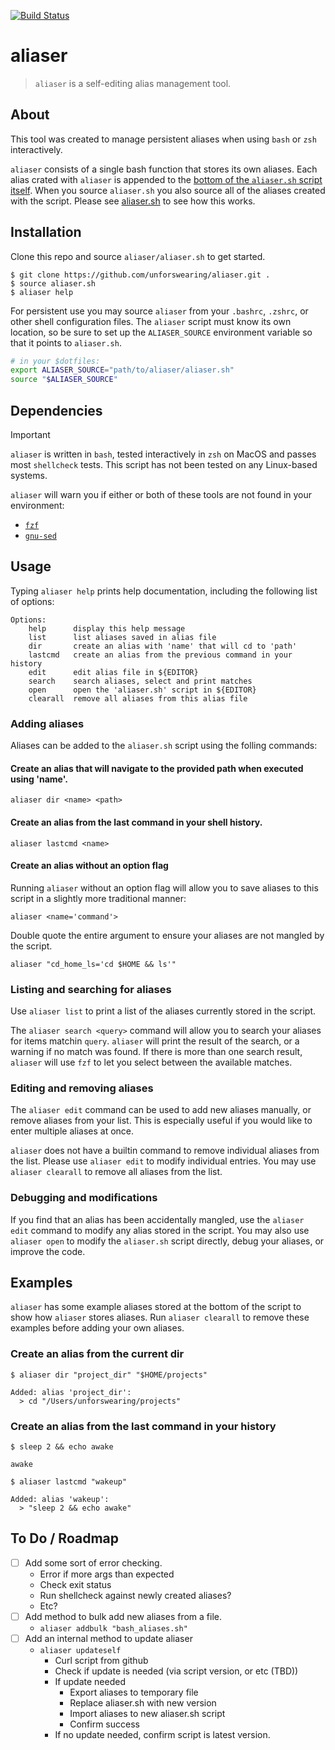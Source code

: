 [![Build Status](https://github.com/unforswearing/aliaser/actions/workflows/shellcheck.yml/badge.svg)](https://github.com/unforswearing/aliaser/actions/workflows/shellcheck.yml)

# aliaser

> `aliaser` is a self-editing alias management tool.

## About

This tool was created to manage persistent aliases when using `bash` or `zsh` interactively.

`aliaser` consists of a single bash function that stores its own aliases. Each alias crated with `aliaser` is appended to the [bottom of the `aliaser.sh` script itself](aliaser.sh#L178). When you source `aliaser.sh` you also source all of the aliases created with the script. Please see [aliaser.sh](aliaser.sh) to see how this works.

## Installation

Clone this repo and source `aliaser/aliaser.sh` to get started.

```console
$ git clone https://github.com/unforswearing/aliaser.git .
$ source aliaser.sh
$ aliaser help
```

For persistent use you may source `aliaser` from your `.bashrc`, `.zshrc`, or other shell configuration files. The `aliaser` script must know its own location, so be sure to set up the `ALIASER_SOURCE` environment variable so that it points to `aliaser.sh`.

```bash
# in your $dotfiles:
export ALIASER_SOURCE="path/to/aliaser/aliaser.sh"
source "$ALIASER_SOURCE"
```

## Dependencies

> [!IMPORTANT]
> `aliaser` is written in `bash`, tested interactively in `zsh` on MacOS and passes most `shellcheck` tests. This script has not been tested on any Linux-based systems.

`aliaser` will warn you if either or both of these tools are not found in your environment:

- [`fzf`](https://github.com/junegunn/fzf)
- [`gnu-sed`](https://www.gnu.org/software/sed/)

## Usage

Typing `aliaser help` prints  help documentation, including the following list of options:

```
Options:
    help      display this help message
    list      list aliases saved in alias file
    dir       create an alias with 'name' that will cd to 'path'
    lastcmd   create an alias from the previous command in your history
    edit      edit alias file in ${EDITOR}
    search    search aliases, select and print matches
    open      open the 'aliaser.sh' script in ${EDITOR}
    clearall  remove all aliases from this alias file
```

### Adding aliases

Aliases can be added to the `aliaser.sh` script using the folling commands:

#### Create an alias that will navigate to the provided path when executed using 'name'.

```
aliaser dir <name> <path>
```

#### Create an alias from the last command in your shell history.

```
aliaser lastcmd <name>
```

#### Create an alias without an option flag

Running `aliaser` without an option flag will allow you to save aliases to this script in a slightly more traditional manner:

```
aliaser <name='command'>
```

Double quote the entire argument to ensure your aliases are not mangled by the script.

```console
aliaser "cd_home_ls='cd $HOME && ls'"
```

### Listing and searching for aliases

Use `aliaser list` to print a list of the aliases currently stored in the script.

The `aliaser search <query>` command will allow you to search your aliases for items matchin `query`. `aliaser` will print the result of the search, or a warning if no match was found. If there is more than one search result, `aliaser` will use `fzf` to let you select between the available matches.

### Editing and removing aliases

The `aliaser edit` command can be used to add new aliases manually, or remove aliases from your list. This is especially useful if you would like to enter multiple aliases at once.

`aliaser` does not have a builtin command to remove individual aliases from the list. Please use `aliaser edit` to modify individual entries. You may use `aliaser clearall` to remove all aliases from the list.

### Debugging and modifications

If you find that an alias has been accidentally mangled, use the `aliaser edit` command to modify any alias stored in the script. You may also use `aliaser open` to modify the `aliaser.sh` script directly, debug your aliases, or improve the code.

## Examples

`aliaser` has some example aliases stored at the bottom of the script to show how `aliaser` stores aliases. Run `aliaser clearall` to remove these examples before adding your own aliases.

### Create an alias from the current dir

```console
$ aliaser dir "project_dir" "$HOME/projects"

Added: alias 'project_dir':
  > cd "/Users/unforswearing/projects"
```

### Create an alias from the last command in your history

```console
$ sleep 2 && echo awake

awake

$ aliaser lastcmd "wakeup"

Added: alias 'wakeup':
  > "sleep 2 && echo awake"
```

## To Do / Roadmap

- [ ] Add some sort of error checking.
    - Error if more args than expected
    - Check exit status
    - Run shellcheck against newly created aliases?
    - Etc?
- [ ] Add method to bulk add new aliases from a file.
    - `aliaser addbulk "bash_aliases.sh"`
- [ ] Add an internal method to update aliaser
    - `aliaser updateself`
      - Curl script from github
      - Check if update is needed (via script version, or etc (TBD))
      - If update needed
          - Export aliases to temporary file
          - Replace aliaser.sh with new version
          - Import aliases to new aliaser.sh script
          - Confirm success
      - If no update needed, confirm script is latest version.


<!--
### Search for an alias and use the matching command in a script

In your terminal:

```console
$ shfmt -i 2
$ aliaser lastcmd "format"
```

Use the `format` alias in a script:

```bash
# new_script.sh
source aliaser.sh

# use 'format'
"$EDITOR" ./build.sh
build_formatted=$(aliaser search "format" "./build.sh")
```
-->
